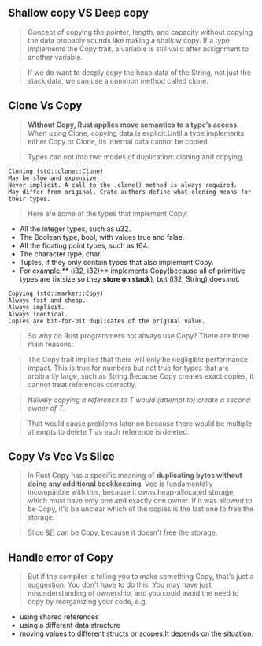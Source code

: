 
## Shallow copy VS Deep copy

> Concept of copying the pointer, length, and capacity without copying the data probably sounds like making a shallow copy. If a type implements the Copy trait, a variable is still valid after assignment to another variable.

> If we do want to deeply copy the heap data of the String, not just the stack data, we can use a common method called clone.

## Clone Vs Copy

> **Without Copy, Rust applies move semantics to a type’s access**. When using Clone, copying data is explicit.Until a type implements either Copy or Clone, its internal data cannot be copied.

> Types can opt into two modes of duplication: cloning and copying.

```
Cloning (std::clone::Clone) 
May be slow and expensive.
Never implicit. A call to the .clone() method is always required. 
May differ from original. Crate authors define what cloning means for their types.
```
> Here are some of the types that implement Copy:
- All the integer types, such as u32.
- The Boolean type, bool, with values true and false.
- All the floating point types, such as f64.
- The character type, char.
- Tuples, if they only contain types that also implement Copy.
- For example,** (i32, i32)** implements Copy(because all of primitive types are fix size so they **store on stack**), but (i32, String) does not.

```
Copying (std::marker::Copy)
Always fast and cheap.
Always implicit.
Always identical. 
Copies are bit-for-bit duplicates of the original value.
```

> So why do Rust programmers not always use Copy? There are three main reasons:

> The Copy trait implies that there will only be negligible performance impact. This is true for numbers but not true for types that are arbitrarily large, such as String.Because Copy creates exact copies, it cannot treat references correctly. 

> Naïvely *copying a reference to T would (attempt to) create a second owner of T*. 

> That would cause problems later on because there would be multiple attempts to delete T as each reference is deleted.

## Copy Vs Vec Vs Slice
> In Rust Copy has a specific meaning of **duplicating bytes without doing any additional bookkeeping**. Vec is fundamentally incompatible with this, because it owns heap-allocated storage, which must have only one and exactly one owner. If it was allowed to be Copy, it'd be unclear which of the copies is the last one to free the storage.

> Slice &[] can be Copy, because it doesn't free the storage.

## Handle error of Copy

> But if the compiler is telling you to make something Copy, that's just a suggestion. You don't have to do this. You may have just misunderstanding of ownership, and you could avoid the need to copy by reorganizing your code, e.g.

- using shared references
- using a different data structure
- moving values to different structs or scopes.It depends on the situation.



